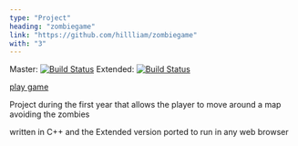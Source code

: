 ```yaml
---
type: "Project"
heading: "zombiegame"
link: "https://github.com/hillliam/zombiegame"
with: "3"
---
```


Master: [![Build Status](https://travis-ci.org/hillliam/zombiegame.svg?branch=master)](https://travis-ci.org/hillliam/zombiegame)
Extended: [![Build Status](https://travis-ci.org/hillliam/zombiegame.svg?branch=Extended)](https://travis-ci.org/hillliam/zombiegame)

<a class="btn btn-block" href="http://hillliam.github.io/zombiegame/"><i class="fa fa-gamepad fa-2x"></i>play game</a>

Project during the first year that allows the player to move around a map avoiding the zombies

written in C++ and the Extended version ported to run in any web browser
